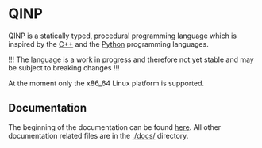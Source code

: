 # QINP

QINP is a statically typed, procedural programming language which is inspired by the [C++](https://en.wikipedia.org/wiki/C%2B%2B) and the [Python](https://www.python.org/) programming languages.

!!! The language is a work in progress and therefore not yet stable and may be subject to breaking changes !!!

At the moment only the x86_64 Linux platform is supported.

## Documentation
The beginning of the documentation can be found [here](./docs/home.md).
All other documentation related files are in the [./docs/](./docs/) directory.